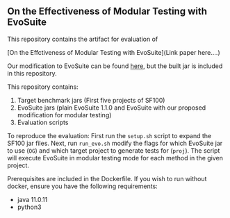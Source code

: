 ## On the Effectiveness of Modular Testing with EvoSuite

This repository contains the artifact for evaluation of 

[On the Effctiveness of Modular Testing with EvoSuite](Link paper here....)

Our modification to EvoSuite can be found [here](https://github.com/elizabethdinella/evosuite), but the built jar is included in this repository.

This repository contains:
1. Target benchmark jars (First five projects of SF100)
2. EvoSuite jars (plain EvoSuite 1.1.0 and EvoSuite with our proposed modification for modular testing)
3. Evaluation scripts

To reproduce the evaluation:
First run the `setup.sh` script to expand the SF100 jar files.
Next, run `run_evo.sh` modify the flags for which EvoSuite jar to use (`OG`) and which target project to generate tests for (`proj`).
The script will execute EvoSuite in modular testing mode for each method in the given project. 

Prerequisites are included in the Dockerfile. If you wish to run without docker, ensure you have the following requirements:
- java 11.0.11
- python3

